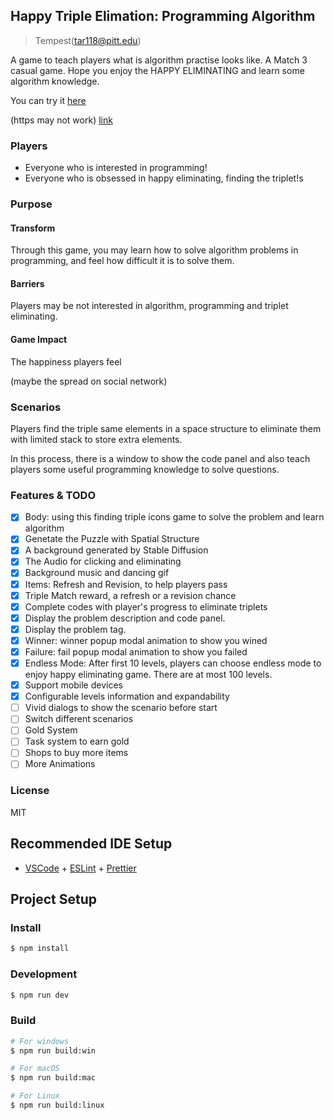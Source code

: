 ## Happy Triple Elimation: Programming Algorithm
> Tempest(tar118@pitt.edu)

A game to teach players what is algorithm practise looks like.
A Match 3 casual game.
Hope you enjoy the HAPPY ELIMINATING and learn some algorithm knowledge.

You can try it [here](http://triple.epicanecdotes.games/)

(https may not work) [link](https://triple.epicanecdotes.games/)


### Players

-   Everyone who is interested in programming!
-   Everyone who is obsessed in happy eliminating, finding the triplet!s

### Purpose

#### Transform

Through this game, you may learn how to solve algorithm problems in programming, and feel how difficult it is to solve them.

#### Barriers

Players may be not interested in algorithm, programming and triplet eliminating.

#### Game Impact

The happiness players feel

(maybe the spread on social network) 


### Scenarios

Players find the triple same elements in a space structure to eliminate them with limited stack to store extra elements.

In this process, there is a window to show the code panel and also teach players some useful programming knowledge to solve questions.

### Features & TODO
- [x] Body: using this finding triple icons game to solve the problem and learn algorithm
- [x] Genetate the Puzzle with Spatial Structure
- [x] A background generated by Stable Diffusion
- [x] The Audio for clicking and eliminating
- [x] Background music and dancing gif
- [x] Items: Refresh and Revision, to help players pass
- [x] Triple Match reward, a refresh or a revision chance
- [x] Complete codes with player's progress to eliminate triplets
- [x] Display the problem description and code panel.
- [x] Display the problem tag. 
- [x] Winner: winner popup modal animation to show you wined
- [x] Failure: fail popup modal animation to show you failed
- [x] Endless Mode: After first 10 levels, players can choose endless mode to enjoy happy eliminating game. There are at most 100 levels.
- [x] Support mobile devices
- [x] Configurable levels information and expandability 
- [ ] Vivid dialogs to show the scenario before start
- [ ] Switch different scenarios
- [ ] Gold System
- [ ] Task system to earn gold
- [ ] Shops to buy more items
- [ ] More Animations

### License

MIT


## Recommended IDE Setup

- [VSCode](https://code.visualstudio.com/) + [ESLint](https://marketplace.visualstudio.com/items?itemName=dbaeumer.vscode-eslint) + [Prettier](https://marketplace.visualstudio.com/items?itemName=esbenp.prettier-vscode)

## Project Setup

### Install

```bash
$ npm install
```

### Development

```bash
$ npm run dev
```

### Build

```bash
# For windows
$ npm run build:win

# For macOS
$ npm run build:mac

# For Linux
$ npm run build:linux
```
